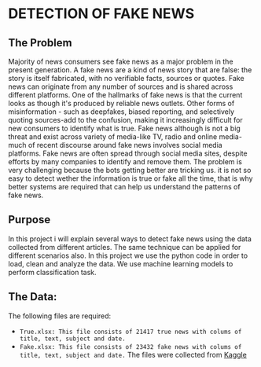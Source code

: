 
# DETECTION OF FAKE NEWS


## The Problem
Majority of news consumers see fake news as a major problem in the present generation. A fake news are a kind of news story that are false: the story is itself fabricated, with no verifiable facts, sources or quotes.
Fake news can originate from any number of sources and is shared across different platforms. One of the hallmarks of fake news is that the current looks as though it's produced by reliable news outlets. Other forms of misinformation - such as deepfakes, biased reporting, and selectively quoting sources-add to the confusion, making it increasingly difficult for new consumers to identify what is true.
Fake news although is not a big threat and exist across variety of media-like TV, radio and online media-much of recent discourse around fake news involves social media platforms. Fake news are often spread through social media sites, despite efforts by many companies to identify and remove them.
The problem is very challenging because the bots getting better are tricking us. it is not so easy to detect wether the information is true or fake all the time, that is why better systems are required that can help us understand the patterns of fake news.
 
## Purpose
In this project i will explain several ways to detect fake news using the data collected from different articles. The same technique can be applied for different scenarios also. In this project we use the python code in order to load, clean and analyze the data. We use machine learning models to perform classification task.

## The Data:
The following files are required:
* `True.xlsx: This file consists of 21417 true news with colums of title, text, subject and date.`
* `Fake.xlsx: This file consists of 23432 fake news with colums of title, text, subject and date.`
The files were collected from [Kaggle](https://www.kaggle.com/clmentbisaillon/fake-and-real-news-dataset)
